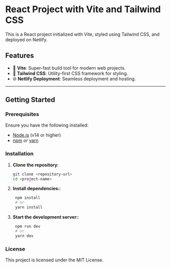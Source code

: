 # React Project with Vite and Tailwind CSS

This is a React project initialized with Vite, styled using Tailwind CSS, and deployed on Netlify.

## Features

- 🚀 **Vite**: Super-fast build tool for modern web projects.
- 🎨 **Tailwind CSS**: Utility-first CSS framework for styling.
- 🌐 **Netlify Deployment**: Seamless deployment and hosting.

---

## Getting Started

### Prerequisites

Ensure you have the following installed:

- [Node.js](https://nodejs.org/) (v14 or higher)
- [npm](https://www.npmjs.com/) or [yarn](https://yarnpkg.com/)

### Installation

1. **Clone the repository**:

   ```bash
   git clone <repository-url>
   cd <project-name>

2. **Install dependencies:**:

   ```bash
    npm install
    # or
    yarn install
3. **Start the development server:**:

   ```bash
    npm run dev
    # or
    yarn dev
### License

This project is licensed under the MIT License.
